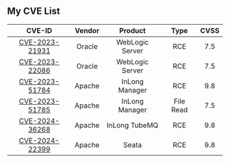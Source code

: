 ## My CVE List

| CVE-ID | Vendor | Product | Type | CVSS |
| :----: | :----: | :----: | :----: | :----: |
| [CVE-2023-21931](https://www.oracle.com/security-alerts/cpuapr2023.html) | Oracle | WebLogic Server | RCE | 7.5 |
| [CVE-2023-22086](https://www.oracle.com/security-alerts/cpuoct2023.html) | Oracle | WebLogic Server | RCE | 7.5 |
| [CVE-2023-51784](https://lists.apache.org/thread/4nxbyl6mh5jgh0plk0qposbxwn6w9h8j) | Apache | InLong Manager | RCE | 9.8 |
| [CVE-2023-51785](https://lists.apache.org/thread/g0yjmtjqvp8bnf1j0tdsk0nhfozjdjno) | Apache | InLong Manager | File Read | 7.5 |
| [CVE-2024-36268](https://lists.apache.org/thread/1w1yp1bg5sjvn46dszkf00tz1vfs0frc) | Apache | InLong TubeMQ | RCE | 9.8 |
| [CVE-2024-22399](https://lists.apache.org/thread/kdzzbn3vt1qt4r6jgqbswphkh6b9jwyw) | Apache | Seata | RCE | 9.8 |
